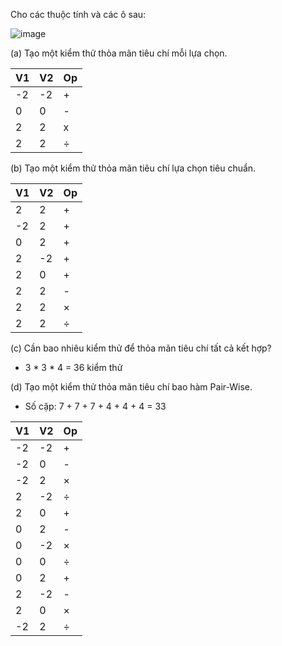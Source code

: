 Cho các thuộc tính và các ô sau:

![image](https://user-images.githubusercontent.com/48431650/95005928-4fab0a80-0628-11eb-89a3-b175b6576e82.png)

(a) Tạo một kiểm thử thỏa mãn tiêu chí mỗi lựa chọn.

V1|V2|Op
-|-|-
-2|-2|+
0|0|-
2|2|x
2|2|÷

(b) Tạo một kiểm thử thỏa mãn tiêu chí lựa chọn tiêu chuẩn.

V1|V2|Op
-|-|-
2|2|+
-2|2|+
0|2|+
2|-2|+
2|0|+
2|2|-
2|2|×
2|2|÷

(c) Cần bao nhiêu kiểm thử để thỏa mãn tiêu chí tất cả kết hợp?
* 3 * 3 * 4 = 36 kiểm thử

(d) Tạo một kiểm thử thỏa mãn tiêu chí bao hàm Pair-Wise.
* Số cặp: 7 + 7 + 7 + 4 + 4 + 4 = 33

V1| V2| Op
-|-|-
-2| -2| +
-2| 0| -
-2| 2| ×
2 |-2 |÷
2 |0| +
0 |2| -
0 |-2| ×
0 |0| ÷
0 |2| +
2 |-2| -
2 |0| ×
-2 |2| ÷
